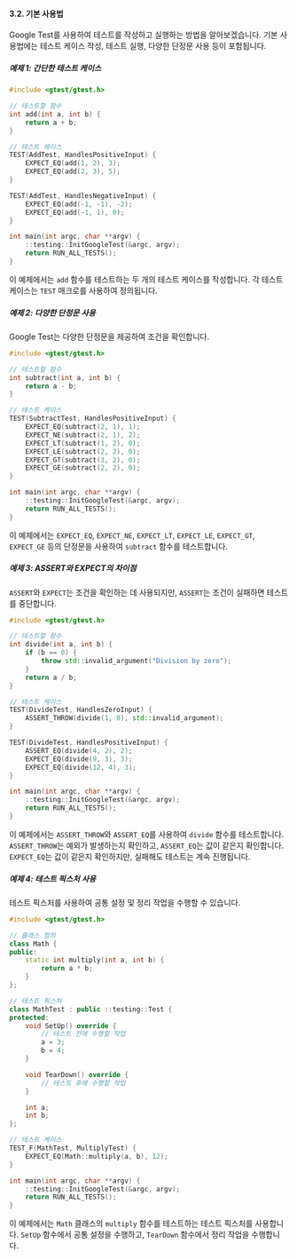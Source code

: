 #### 3.2. 기본 사용법

Google Test를 사용하여 테스트를 작성하고 실행하는 방법을 알아보겠습니다. 기본 사용법에는 테스트 케이스 작성, 테스트 실행, 다양한 단정문 사용 등이 포함됩니다.

##### 예제 1: 간단한 테스트 케이스

```cpp
#include <gtest/gtest.h>

// 테스트할 함수
int add(int a, int b) {
    return a + b;
}

// 테스트 케이스
TEST(AddTest, HandlesPositiveInput) {
    EXPECT_EQ(add(1, 2), 3);
    EXPECT_EQ(add(2, 3), 5);
}

TEST(AddTest, HandlesNegativeInput) {
    EXPECT_EQ(add(-1, -1), -2);
    EXPECT_EQ(add(-1, 1), 0);
}

int main(int argc, char **argv) {
    ::testing::InitGoogleTest(&argc, argv);
    return RUN_ALL_TESTS();
}
```

이 예제에서는 `add` 함수를 테스트하는 두 개의 테스트 케이스를 작성합니다. 각 테스트 케이스는 `TEST` 매크로를 사용하여 정의됩니다.

##### 예제 2: 다양한 단정문 사용

Google Test는 다양한 단정문을 제공하여 조건을 확인합니다.

```cpp
#include <gtest/gtest.h>

// 테스트할 함수
int subtract(int a, int b) {
    return a - b;
}

// 테스트 케이스
TEST(SubtractTest, HandlesPositiveInput) {
    EXPECT_EQ(subtract(2, 1), 1);
    EXPECT_NE(subtract(2, 1), 2);
    EXPECT_LT(subtract(1, 2), 0);
    EXPECT_LE(subtract(2, 2), 0);
    EXPECT_GT(subtract(3, 2), 0);
    EXPECT_GE(subtract(2, 2), 0);
}

int main(int argc, char **argv) {
    ::testing::InitGoogleTest(&argc, argv);
    return RUN_ALL_TESTS();
}
```

이 예제에서는 `EXPECT_EQ`, `EXPECT_NE`, `EXPECT_LT`, `EXPECT_LE`, `EXPECT_GT`, `EXPECT_GE` 등의 단정문을 사용하여 `subtract` 함수를 테스트합니다.

##### 예제 3: ASSERT와 EXPECT의 차이점

`ASSERT`와 `EXPECT`는 조건을 확인하는 데 사용되지만, `ASSERT`는 조건이 실패하면 테스트를 중단합니다.

```cpp
#include <gtest/gtest.h>

// 테스트할 함수
int divide(int a, int b) {
    if (b == 0) {
        throw std::invalid_argument("Division by zero");
    }
    return a / b;
}

// 테스트 케이스
TEST(DivideTest, HandlesZeroInput) {
    ASSERT_THROW(divide(1, 0), std::invalid_argument);
}

TEST(DivideTest, HandlesPositiveInput) {
    ASSERT_EQ(divide(4, 2), 2);
    EXPECT_EQ(divide(9, 3), 3);
    EXPECT_EQ(divide(12, 4), 3);
}

int main(int argc, char **argv) {
    ::testing::InitGoogleTest(&argc, argv);
    return RUN_ALL_TESTS();
}
```

이 예제에서는 `ASSERT_THROW`와 `ASSERT_EQ`를 사용하여 `divide` 함수를 테스트합니다. `ASSERT_THROW`는 예외가 발생하는지 확인하고, `ASSERT_EQ`는 값이 같은지 확인합니다. `EXPECT_EQ`는 값이 같은지 확인하지만, 실패해도 테스트는 계속 진행됩니다.

##### 예제 4: 테스트 픽스처 사용

테스트 픽스처를 사용하여 공통 설정 및 정리 작업을 수행할 수 있습니다.

```cpp
#include <gtest/gtest.h>

// 클래스 정의
class Math {
public:
    static int multiply(int a, int b) {
        return a * b;
    }
};

// 테스트 픽스처
class MathTest : public ::testing::Test {
protected:
    void SetUp() override {
        // 테스트 전에 수행할 작업
        a = 3;
        b = 4;
    }

    void TearDown() override {
        // 테스트 후에 수행할 작업
    }

    int a;
    int b;
};

// 테스트 케이스
TEST_F(MathTest, MultiplyTest) {
    EXPECT_EQ(Math::multiply(a, b), 12);
}

int main(int argc, char **argv) {
    ::testing::InitGoogleTest(&argc, argv);
    return RUN_ALL_TESTS();
}
```

이 예제에서는 `Math` 클래스의 `multiply` 함수를 테스트하는 테스트 픽스처를 사용합니다. `SetUp` 함수에서 공통 설정을 수행하고, `TearDown` 함수에서 정리 작업을 수행합니다.
